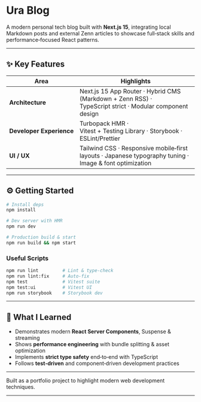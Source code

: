 # Ura Blog

A modern personal tech blog built with **Next.js 15**, integrating local Markdown posts and external Zenn articles to showcase full‑stack skills and performance‑focused React patterns.

---

## ✨ Key Features

| Area                     | Highlights                                                                                              |
| ------------------------ | ------------------------------------------------------------------------------------------------------- |
| **Architecture**         | Next.js 15 App Router · Hybrid CMS (Markdown + Zenn RSS) · TypeScript strict · Modular component design |
| **Developer Experience** | Turbopack HMR · Vitest + Testing Library · Storybook · ESLint/Prettier                                  |
| **UI / UX**              | Tailwind CSS · Responsive mobile‑first layouts · Japanese typography tuning · Image & font optimization |

---

## ⚙️ Getting Started

```bash
# Install deps
npm install

# Dev server with HMR
npm run dev

# Production build & start
npm run build && npm start
```

### Useful Scripts

```bash
npm run lint         # Lint & type‑check
npm run lint:fix     # Auto‑fix
npm test             # Vitest suite
npm test:ui          # Vitest UI
npm run storybook    # Storybook dev
```

---

## 🎯 What I Learned

* Demonstrates modern **React Server Components**, Suspense & streaming
* Shows **performance engineering** with bundle splitting & asset optimization
* Implements **strict type safety** end‑to‑end with TypeScript
* Follows **test‑driven** and component‑driven development practices

---

Built as a portfolio project to highlight modern web development techniques.

---
